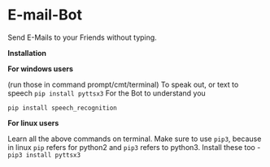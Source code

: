 # E-mail-Bot
Send E-Mails to your Friends without typing.

**Installation**

**For windows users**

(run those in command prompt/cmt/terminal) To speak out, or text to speech `pip install pyttsx3`
For the Bot to understand you 

`pip install speech_recognition`

**For linux users**

Learn all the above commands on terminal. Make sure to use `pip3`, because in linux `pip` refers for python2 and `pip3` refers to python3. Install these too - `pip3 install pyttsx3`
